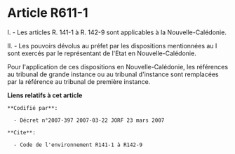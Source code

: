 # Article R611-1

I. - Les articles R. 141-1 à R. 142-9 sont applicables à la Nouvelle-Calédonie.

II. - Les pouvoirs dévolus au préfet par les dispositions mentionnées au I sont exercés par le représentant de l'Etat en
Nouvelle-Calédonie.

Pour l'application de ces dispositions en Nouvelle-Calédonie, les références au tribunal de grande instance ou au tribunal
d'instance sont remplacées par la référence au tribunal de première instance.

**Liens relatifs à cet article**

	**Codifié par**:

	  - Décret n°2007-397 2007-03-22 JORF 23 mars 2007

	**Cite**:

	  - Code de l'environnement R141-1 à R142-9
